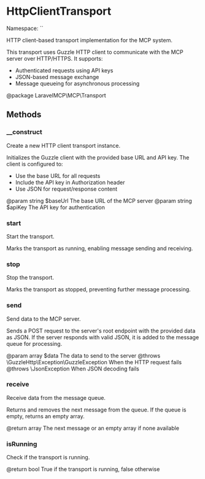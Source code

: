 # HttpClientTransport

Namespace: ``

HTTP client-based transport implementation for the MCP system.

This transport uses Guzzle HTTP client to communicate with the MCP server
over HTTP/HTTPS. It supports:
- Authenticated requests using API keys
- JSON-based message exchange
- Message queueing for asynchronous processing

@package LaravelMCP\MCP\Transport

## Methods

### __construct

Create a new HTTP client transport instance.

Initializes the Guzzle client with the provided base URL and API key.
The client is configured to:
- Use the base URL for all requests
- Include the API key in Authorization header
- Use JSON for request/response content

@param string $baseUrl The base URL of the MCP server
@param string $apiKey The API key for authentication

### start

Start the transport.

Marks the transport as running, enabling message sending and receiving.

### stop

Stop the transport.

Marks the transport as stopped, preventing further message processing.

### send

Send data to the MCP server.

Sends a POST request to the server's root endpoint with the provided
data as JSON. If the server responds with valid JSON, it is added
to the message queue for processing.

@param array $data The data to send to the server
@throws \GuzzleHttp\Exception\GuzzleException When the HTTP request fails
@throws \JsonException When JSON decoding fails

### receive

Receive data from the message queue.

Returns and removes the next message from the queue.
If the queue is empty, returns an empty array.

@return array The next message or an empty array if none available

### isRunning

Check if the transport is running.

@return bool True if the transport is running, false otherwise

